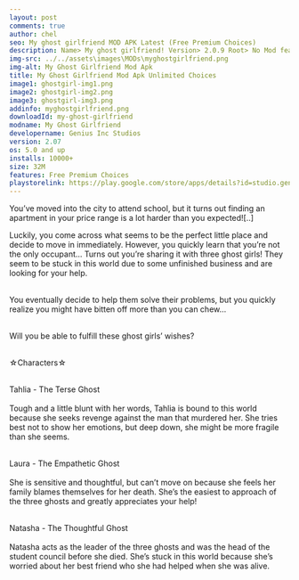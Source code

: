 ```yaml
---
layout: post
comments: true
author: chel
seo: My ghost girlfriend MOD APK Latest (Free Premium Choices) 
description: Name> My ghost girlfriend! Version> 2.0.9 Root> No Mod features> Free Premium Choices Preview Tutorial Install> Install Steps> Download
img-src: ../../assets\images\MODs\myghostgirlfriend.png
img-alt: My Ghost Girlfriend Mod Apk
title: My Ghost Girlfriend Mod Apk Unlimited Choices
image1: ghostgirl-img1.png
image2: ghostgirl-img2.png
image3: ghostgirl-img3.png
addinfo: myghostgirlfriend.png
downloadId: my-ghost-girlfriend
modname: My Ghost Girlfriend
developername: Genius Inc Studios
version: 2.07
os: 5.0 and up
installs: 10000+
size: 32M
features: Free Premium Choices
playstorelink: https://play.google.com/store/apps/details?id=studio.genius.yuurei
---
```

<p>You’ve moved into the city to attend school, but it turns out finding an apartment in your price range is a lot harder than you expected![..]

Luckily, you come across what seems to be the perfect little place and decide to move in immediately. However, you quickly learn that you’re not the only occupant… Turns out you’re sharing it with three ghost girls! They seem to be stuck in this world due to some unfinished business and are looking for your help.<br><br>

You eventually decide to help them solve their problems, but you quickly realize you might have bitten off more than you can chew…<br><br>

Will you be able to fulfill these ghost girls’ wishes?<br><br>

☆Characters☆<br><br>

Tahlia - The Terse Ghost<br><br>
Tough and a little blunt with her words, Tahlia is bound to this world because she seeks revenge against the man that murdered her. She tries best not to show her emotions, but deep down, she might be more fragile than she seems.<br><br>

Laura - The Empathetic Ghost<br><br>
She is sensitive and thoughtful, but can’t move on because she feels her family blames themselves for her death. She’s the easiest to approach of the three ghosts and greatly appreciates your help!<br><br>

Natasha - The Thoughtful Ghost<br><br>
Natasha acts as the leader of the three ghosts and was the head of the student council before she died. She’s stuck in this world because she’s worried about her best friend who she had helped when she was alive.</p>